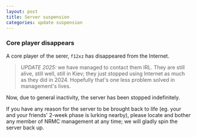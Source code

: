 ```yaml
---
layout: post
title: Server suspension
categories: update suspension
---
```


### Core player disappears
A core player of the serer, `f12xz` has disappeared from the Internet.  

> *UPDATE 2025:* we have managed to contact them IRL. They are still alive, still well, still in Kiev; they just stopped using Internet as much as they did in 2024. Hopefully that's one less problem solved in management's lives.  

Now, due to general inactivity, the server has been stopped indefinitely.  

If you have any reason for the server to be brought back to life (eg. your and your friends' 2-week phase is lurking nearby), please locate and bother any member of NRMC management at any time; we will gladly spin the server back up.  
